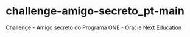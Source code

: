 # challenge-amigo-secreto_pt-main
 Challenge - Amigo secreto do Programa ONE - Oracle Next Education
